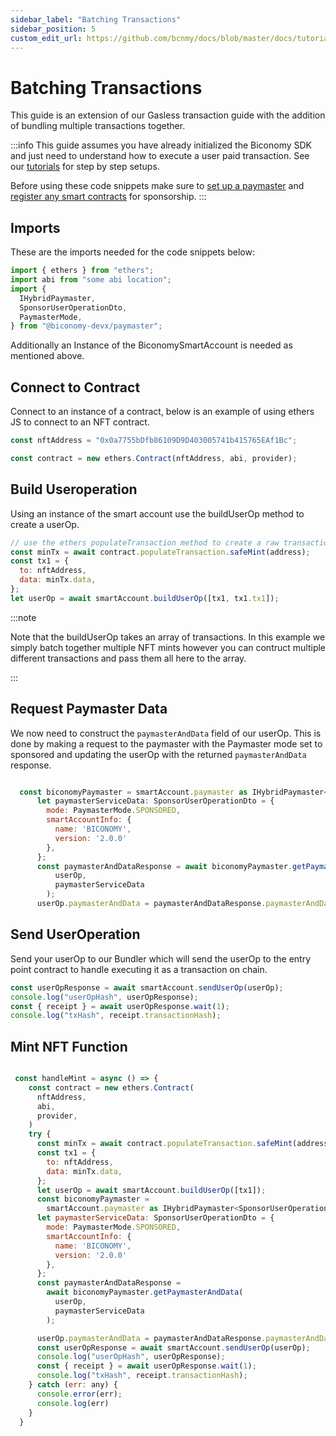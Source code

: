 ```yaml
---
sidebar_label: "Batching Transactions"
sidebar_position: 5
custom_edit_url: https://github.com/bcnmy/docs/blob/master/docs/tutorials/batchedtransactions.md
---
```


# Batching Transactions

This guide is an extension of our Gasless transaction guide with the addition of bundling multiple transactions together.

:::info
This guide assumes you have already initialized the Biconomy SDK and just need to understand how to execute a user paid transaction. See our [tutorials](/tutorials) for step by step setups.

Before using these code snippets make sure to [set up a paymaster](/dashboard/paymaster) and [register any smart contracts](/dashboard/paymasterPolicies) for sponsorship.
:::

## Imports

These are the imports needed for the code snippets below:

```javascript
import { ethers } from "ethers";
import abi from "some abi location";
import {
  IHybridPaymaster,
  SponsorUserOperationDto,
  PaymasterMode,
} from "@biconomy-devx/paymaster";
```

Additionally an Instance of the BiconomySmartAccount is needed as mentioned above.

## Connect to Contract

Connect to an instance of a contract, below is an example of using ethers JS to connect to an NFT contract.

```javascript
const nftAddress = "0x0a7755bDfb86109D9D403005741b415765EAf1Bc";

const contract = new ethers.Contract(nftAddress, abi, provider);
```

## Build Useroperation

Using an instance of the smart account use the buildUserOp method to create a userOp.

```javascript
// use the ethers populateTransaction method to create a raw transaction
const minTx = await contract.populateTransaction.safeMint(address);
const tx1 = {
  to: nftAddress,
  data: minTx.data,
};
let userOp = await smartAccount.buildUserOp([tx1, tx1.tx1]);
```

:::note

Note that the buildUserOp takes an array of transactions. In this example we simply batch together multiple NFT mints however you can contruct multiple different transactions and pass them all here to the array.

:::

## Request Paymaster Data

We now need to construct the `paymasterAndData` field of our userOp. This is done by making a request to the paymaster with the Paymaster mode set to sponsored and updating the userOp with the returned `paymasterAndData` response.

```javascript

  const biconomyPaymaster = smartAccount.paymaster as IHybridPaymaster<SponsorUserOperationDto>;
      let paymasterServiceData: SponsorUserOperationDto = {
        mode: PaymasterMode.SPONSORED,
        smartAccountInfo: {
          name: 'BICONOMY',
          version: '2.0.0'
        },
      };
      const paymasterAndDataResponse = await biconomyPaymaster.getPaymasterAndData(
          userOp,
          paymasterServiceData
        );
      userOp.paymasterAndData = paymasterAndDataResponse.paymasterAndData;

```

## Send UserOperation

Send your userOp to our Bundler which will send the userOp to the entry point contract to handle executing it as a transaction on chain.

```javascript
const userOpResponse = await smartAccount.sendUserOp(userOp);
console.log("userOpHash", userOpResponse);
const { receipt } = await userOpResponse.wait(1);
console.log("txHash", receipt.transactionHash);
```

## Mint NFT Function

```javascript

 const handleMint = async () => {
    const contract = new ethers.Contract(
      nftAddress,
      abi,
      provider,
    )
    try {
      const minTx = await contract.populateTransaction.safeMint(address);
      const tx1 = {
        to: nftAddress,
        data: minTx.data,
      };
      let userOp = await smartAccount.buildUserOp([tx1]);
      const biconomyPaymaster =
        smartAccount.paymaster as IHybridPaymaster<SponsorUserOperationDto>;
      let paymasterServiceData: SponsorUserOperationDto = {
        mode: PaymasterMode.SPONSORED,
        smartAccountInfo: {
          name: 'BICONOMY',
          version: '2.0.0'
        },
      };
      const paymasterAndDataResponse =
        await biconomyPaymaster.getPaymasterAndData(
          userOp,
          paymasterServiceData
        );

      userOp.paymasterAndData = paymasterAndDataResponse.paymasterAndData;
      const userOpResponse = await smartAccount.sendUserOp(userOp);
      console.log("userOpHash", userOpResponse);
      const { receipt } = await userOpResponse.wait(1);
      console.log("txHash", receipt.transactionHash);
    } catch (err: any) {
      console.error(err);
      console.log(err)
    }
  }

```
